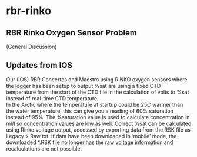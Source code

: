 # rbr-rinko
## RBR Rinko Oxygen Sensor Problem
(General Discussion)

## Updates from IOS 
Our (IOS) RBR Concertos and Maestro using RINKO oxygen sensors where the logger has been setup to output %sat are using a fixed CTD temperature from the start of the CTD file in the calculation of volts to %sat instead of real-time CTD temperature.  
In the Arctic where the temperature at startup could be 25C warmer than the water temperature, this can give you a reading of 60% saturation instead of 95%.  The %saturation value is used to calculate concentration in ml/l so concentration values are low as well.
Correct %sat can be calculated using Rinko voltage output, accessed by exporting data from the RSK file as Legacy > Raw txt.  If data have been downloaded in ‘mobile’ mode, the downloaded *.RSK file no longer has the raw voltage information and recalculations are not possible.
